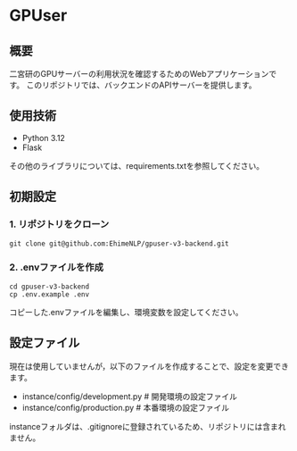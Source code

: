 # GPUser

## 概要
二宮研のGPUサーバーの利用状況を確認するためのWebアプリケーションです。
このリポジトリでは、バックエンドのAPIサーバーを提供します。

## 使用技術
- Python 3.12
- Flask

その他のライブラリについては、requirements.txtを参照してください。

## 初期設定
### 1. リポジトリをクローン
```
git clone git@github.com:EhimeNLP/gpuser-v3-backend.git
```

### 2. .envファイルを作成
```
cd gpuser-v3-backend
cp .env.example .env
```
コピーした.envファイルを編集し、環境変数を設定してください。

## 設定ファイル
現在は使用していませんが，以下のファイルを作成することで、設定を変更できます。
- instance/config/development.py # 開発環境の設定ファイル
- instance/config/production.py # 本番環境の設定ファイル

instanceフォルダは、.gitignoreに登録されているため、リポジトリには含まれません。
